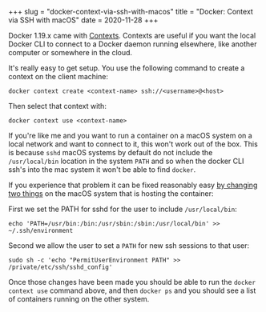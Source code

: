 +++
slug = "docker-context-via-ssh-with-macos"
title = "Docker: Context via SSH with macOS"
date = 2020-11-28
+++

Docker 1.19.x came with [Contexts]. Contexts are useful if you want the local Docker CLI to connect to a Docker daemon running elsewhere, like another computer or somewhere in the cloud.

It's really easy to get setup. You use the following command to create a context on the client machine:
```
docker context create <context-name> ssh://<username>@<host>
```

Then select that context with:
```
docker context use <context-name>
```

If you're like me and you want to run a container on a macOS system on a local network and want to connect to it, this won't work out of the box. This is because `sshd` macOS systems by default do not include the `/usr/local/bin` location in the system `PATH` and so when the docker CLI ssh's into the mac system it won't be able to find `docker`.

If you experience that problem it can be fixed reasonably easy [by changing two things](https://superuser.com/a/1580280) on the macOS system that is hosting the container:

First we set the PATH for sshd for the user to include `/usr/local/bin`:
```
echo 'PATH=/usr/bin:/bin:/usr/sbin:/sbin:/usr/local/bin' >> ~/.ssh/environment
```

Second we allow the user to set a `PATH` for new ssh sessions to that user:
```
sudo sh -c 'echo "PermitUserEnvironment PATH" >> /private/etc/ssh/sshd_config'
```

Once those changes have been made you should be able to run the `docker context use` command above, and then `docker ps` and you should see a list of containers running on the other system.

[Contexts]: https://docs.docker.com/engine/context/working-with-contexts/